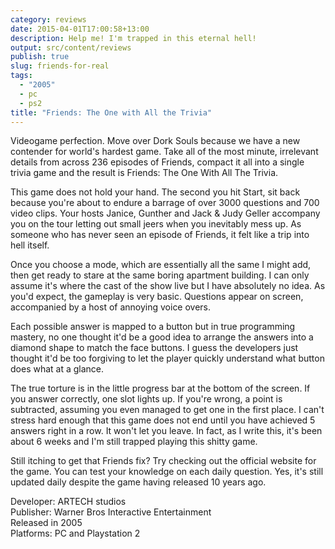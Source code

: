 ```yaml
---
category: reviews
date: 2015-04-01T17:00:58+13:00
description: Help me! I'm trapped in this eternal hell!
output: src/content/reviews
publish: true
slug: friends-for-real
tags:
  - "2005"
  - pc
  - ps2
title: "Friends: The One with All the Trivia"
---
```

Videogame perfection. Move over Dork Souls because we have a new contender for world's hardest game. Take all of the most minute, irrelevant details from across 236 episodes of Friends, compact it all into a single trivia game and the result is Friends: The One With All The Trivia.

This game does not hold your hand. The second you hit Start, sit back because you're about to endure a barrage of over 3000 questions and 700 video clips. Your hosts Janice, Gunther and Jack & Judy Geller accompany you on the tour letting out small jeers when you inevitably mess up. As someone who has never seen an episode of Friends, it felt like a trip into hell itself.

Once you choose a mode, which are essentially all the same I might add, then get ready to stare at the same boring apartment building. I can only assume it's where the cast of the show live but I have absolutely no idea. As you'd expect, the gameplay is very basic. Questions appear on screen, accompanied by a host of annoying voice overs.

Each possible answer is mapped to a button but in true programming mastery, no one thought it'd be a good idea to arrange the answers into a diamond shape to match the face buttons. I guess the developers just thought it'd be too forgiving to let the player quickly understand what button does what at a glance.

The true torture is in the little progress bar at the bottom of the screen. If you answer correctly, one slot lights up. If you're wrong, a point is subtracted, assuming you even managed to get one in the first place. I can't stress hard enough that this game does not end until you have achieved 5 answers right in a row. It won't let you leave. In fact, as I write this, it's been about 6 weeks and I'm still trapped playing this shitty game.

Still itching to get that Friends fix? Try checking out the official website for the game. You can test your knowledge on each daily question. Yes, it's still updated daily despite the game having released 10 years ago.

Developer: ARTECH studios \
Publisher: Warner Bros Interactive Entertainment \
Released in 2005 \
Platforms: PC and Playstation 2
